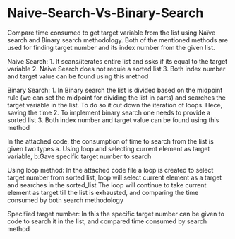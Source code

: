 # Naive-Search-Vs-Binary-Search
Compare time consumed to get target variable from the list using Naïve search and Binary search methodology. 
Both of the mentioned methods are used for finding target number and its index number from the given list. 

Naive Search:
            1. It scans/iterates entire list and ssks if its equal to the target variable
            2. Naive Search does not requie a sorted list 
            3. Both index number and target value can be found using this method


Binary Search:
            1. In Binary search the list is divided based on the midpoint rule (we can set the midpoint for dividing the list in parts) and searches the target variable in the list. To do                 so it cut down the iteration of loops. Hece, saving the time
            2. To implement binary search one needs to provide a sorted list 
            3. Both index number and target value can be found using this method




In the attached code, the consumption of time to search from the list is given two  types a. Using loop and selecting current element as target variable, b:Gave specific target number to search  

Using loop method:
In the attached code file a loop is created to select target number from sorted list, loop will select current element as a target and searches in the sorted_list
The loop will continue to take current element as target till the list is exhausted, and comparing the time consumed by both search methodology

Specified target number:
In this the specific target number can be given to code to search it in the list, and compared time consumed by search method

